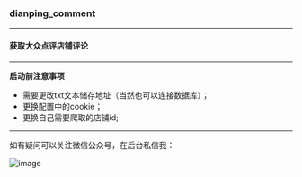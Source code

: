 ### dianping_comment 

----

#### 获取大众点评店铺评论


----

**启动前注意事项**
- 需要更改txt文本储存地址（当然也可以连接数据库）；
- 更换配置中的cookie；
- 更换自己需要爬取的店铺id;

----
如有疑问可以关注微信公众号，在后台私信我：

![image](https://i.loli.net/2019/08/24/UljexrzL3kSNXQy.jpg)
